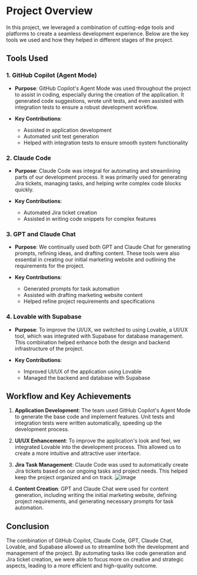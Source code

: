 # Project Overview

In this project, we leveraged a combination of cutting-edge tools and platforms to create a seamless development experience. Below are the key tools we used and how they helped in different stages of the project.

## Tools Used

### 1. **GitHub Copilot (Agent Mode)**

- **Purpose**: GitHub Copilot's Agent Mode was used throughout the project to assist in coding, especially during the creation of the application. It generated code suggestions, wrote unit tests, and even assisted with integration tests to ensure a robust development workflow.

- **Key Contributions**:
  - Assisted in application development
  - Automated unit test generation
  - Helped with integration tests to ensure smooth system functionality

### 2. **Claude Code**

- **Purpose**: Claude Code was integral for automating and streamlining parts of our development process. It was primarily used for generating Jira tickets, managing tasks, and helping write complex code blocks quickly.

- **Key Contributions**:
  - Automated Jira ticket creation
  - Assisted in writing code snippets for complex features

### 3. **GPT and Claude Chat**

- **Purpose**: We continually used both GPT and Claude Chat for generating prompts, refining ideas, and drafting content. These tools were also essential in creating our initial marketing website and outlining the requirements for the project.

- **Key Contributions**:
  - Generated prompts for task automation
  - Assisted with drafting marketing website content
  - Helped refine project requirements and specifications

### 4. **Lovable with Supabase**

- **Purpose**: To improve the UI/UX, we switched to using Lovable, a UI/UX tool, which was integrated with Supabase for database management. This combination helped enhance both the design and backend infrastructure of the project.

- **Key Contributions**:
  - Improved UI/UX of the application using Lovable
  - Managed the backend and database with Supabase

## Workflow and Key Achievements

1. **Application Development**: The team used GitHub Copilot's Agent Mode to generate the base code and implement features. Unit tests and integration tests were written automatically, speeding up the development process.
   
2. **UI/UX Enhancement**: To improve the application's look and feel, we integrated Lovable into the development process. This allowed us to create a more intuitive and attractive user interface.

3. **Jira Task Management**: Claude Code was used to automatically create Jira tickets based on our ongoing tasks and project needs. This helped keep the project organized and on track.
![image](https://github.com/user-attachments/assets/ca63ca99-9d60-455e-a539-15095c883b55)

4. **Content Creation**: GPT and Claude Chat were used for content generation, including writing the initial marketing website, defining project requirements, and generating necessary prompts for task automation.

## Conclusion

The combination of GitHub Copilot, Claude Code, GPT, Claude Chat, Lovable, and Supabase allowed us to streamline both the development and management of the project. By automating tasks like code generation and Jira ticket creation, we were able to focus more on creative and strategic aspects, leading to a more efficient and high-quality outcome.

